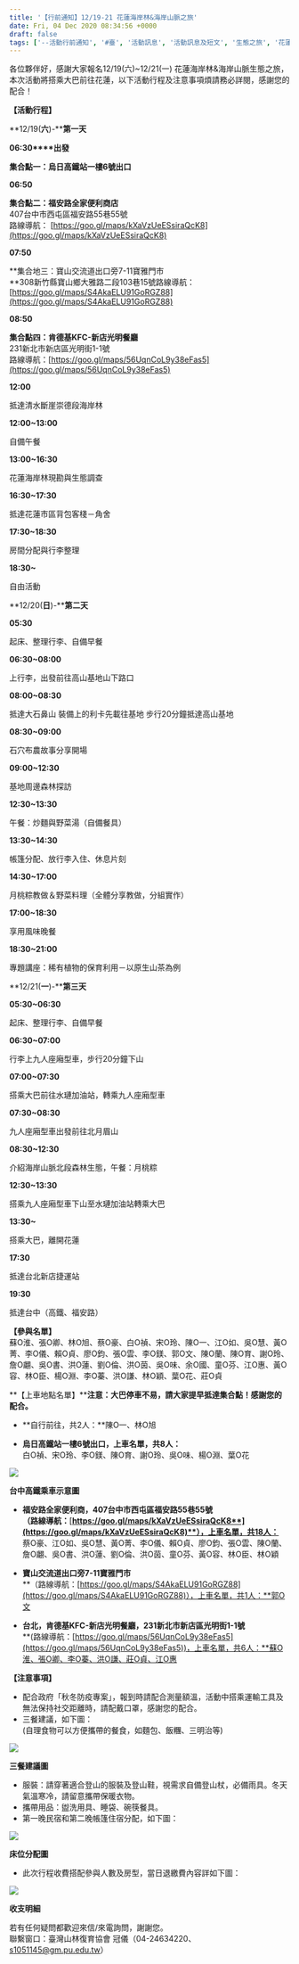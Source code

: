 ```yaml
---
title: '【行前通知】12/19-21 花蓮海岸林&海岸山脈之旅'
date: Fri, 04 Dec 2020 08:34:56 +0000
draft: false
tags: ['--活動行前通知', '#臺', '活動訊息', '活動訊息及短文', '生態之旅', '花蓮', '行前通知']
---
```


各位夥伴好，感謝大家報名12/19(六)~12/21(一) 花蓮海岸林&海岸山脈生態之旅，本次活動將搭乘大巴前往花蓮，以下活動行程及注意事項煩請務必詳閱，感謝您的配合！

**【活動行程】**

**12/19(****六****)-****第一天**

**06:30****出發**

**集合點一：烏日高鐵站一樓****6****號出口**

**06:50**

**集合點二：福安路全家便利商店**  
407台中市西屯區福安路55巷55號  
路線導航： [https://goo.gl/maps/kXaVzUeESsiraQcK8](https://goo.gl/maps/kXaVzUeESsiraQcK8)

**07:50**

**集合地三：寶山交流道出口旁7-11寶雅門市  
**308新竹縣寶山鄉大雅路二段103巷15號路線導航：[https://goo.gl/maps/S4AkaELU91GoRGZ88](https://goo.gl/maps/S4AkaELU91GoRGZ88)

**08:50**

**集合點四：肯德基KFC-新店光明餐廳**  
231新北市新店區光明街1-1號  
路線導航：[https://goo.gl/maps/56UqnCoL9y38eFas5](https://goo.gl/maps/56UqnCoL9y38eFas5)

**12:00**

抵達清水斷崖崇德段海岸林

**12:00~13:00**

自備午餐

**13:00~16:30**

花蓮海岸林現勘與生態調查

**16:30~17:30**

抵達花蓮市區背包客棧－角舍

**17:30~18:30**

房間分配與行李整理

**18:30~**

自由活動

**12/20(****日****)-****第二天**

**05:30**

起床、整理行李、自備早餐

**06:30~08:00**

上行李，出發前往高山基地山下路口

**08:00~08:30**

抵達大石鼻山 裝備上的利卡先載往基地 步行20分鐘抵達高山基地

**08:30~09:00**

石穴布農故事分享開場

**09:00~12:30**

基地周邊森林探訪

**12:30~13:30**

午餐：炒麵與野菜湯（自備餐具）

**13:30~14:30**

帳篷分配、放行李入住、休息片刻

**14:30~17:00**

月桃粽教做＆野菜料理（全體分享教做，分組實作）

**17:00~18:30**

享用風味晚餐

**18:30~21:00**

專題講座：稀有植物的保育利用－以原生山茶為例

**12/21(****一****)-****第三天**

**05:30~06:30**

起床、整理行李、自備早餐

**06:30~07:00**

行李上九人座廂型車，步行20分鐘下山

**07:00~07:30**

搭乘大巴前往水璉加油站，轉乘九人座廂型車

**07:30~08:30**

九人座廂型車出發前往北月眉山

**08:30~12:30**

介紹海岸山脈北段森林生態，午餐：月桃粽

**12:30~13:30**

搭乘九人座廂型車下山至水璉加油站轉乘大巴

**13:30~**

搭乘大巴，離開花蓮

**17:30**

抵達台北新店捷運站

**19:30**

抵達台中（高鐵、福安路）

**【參與名單】**  
蘇O淮、張O卿、林O旭、蔡O豪、白O禎、宋O玲、陳O一、江O如、吳O慧、黃O菁、李O儀、賴O貞、廖O鈞、張O雲、李O鎂、郭O文、陳O蘭、陳O育、謝O玲、詹O翽、吳O書、洪O蓮、劉O倫、洪O茵、吳O味、余O國、童O芬、江O惠、黃O容、林O臣、楊O淵、李O蓁、洪O謙、林O穎、葉O花、莊O貞

**【上車地點名單】****注意：大巴停車不易，請大家提早抵達集合點！感謝您的配合。**

*   **自行前往，共2人：**陳O一、林O旭

*   **烏日高鐵站一樓6號出口，上車名單，共8人：**  
    白O禎、宋O玲、李O鎂、陳O育、謝O玲、吳O味、楊O淵、葉O花

![](https://www.reforestation.tw/wp-content/uploads/2020/12/台中高鐵乘車示意圖-01.jpg)

**台中高鐵乘車示意圖**

*   **福安路全家便利商，407台中市西屯區福安路55巷55號**  
    **（路線導航：**[**https://goo.gl/maps/kXaVzUeESsiraQcK8**](https://goo.gl/maps/kXaVzUeESsiraQcK8)**），上車名單，共18人：**  
    蔡O豪、江O如、吳O慧、黃O菁、李O儀、賴O貞、廖O鈞、張O雲、陳O蘭、詹O翽、吳O書、洪O蓮、劉O倫、洪O茵、童O芬、黃O容、林O臣、林O穎

*   **寶山交流道出口旁7-11寶雅門市**  
    **（路線導航：[https://goo.gl/maps/S4AkaELU91GoRGZ88](https://goo.gl/maps/S4AkaELU91GoRGZ88)），上車名單，共1人：**郭O文

*   **台北，肯德基KFC-新店光明餐廳，231新北市新店區光明街1-1號**  
    **(路線導航：[https://goo.gl/maps/56UqnCoL9y38eFas5](https://goo.gl/maps/56UqnCoL9y38eFas5))，上車名單，共6人：**蘇O淮、張O卿、李O蓁、洪O謙、莊O貞、江O惠

**【注意事項】**

*   配合政府「秋冬防疫專案」，報到時請配合測量額溫，活動中搭乘運輸工具及無法保持社交距離時，請配戴口罩，感謝您的配合。
*   三餐建議，如下圖：  
    (自理食物可以方便攜帶的餐食，如麵包、飯糰、三明治等)

![](https://www.reforestation.tw/wp-content/uploads/2020/12/三餐.png)

**三餐建議圖**

*   服裝：請穿著適合登山的服裝及登山鞋，視需求自備登山杖，必備雨具。冬天氣溫寒冷，請留意攜帶保暖衣物。
*   攜帶用品：盥洗用具、睡袋、碗筷餐具。
*   第一晚民宿和第二晚帳篷住宿分配，如下圖：

![](https://www.reforestation.tw/wp-content/uploads/2020/12/床配分配.png)

**床位分配圖**

*   此次行程收費搭配參與人數及房型，當日退繳費內容詳如下圖：

![](https://www.reforestation.tw/wp-content/uploads/2020/12/收支明細.png)

**收支明細**

若有任何疑問都歡迎來信/來電詢問，謝謝您。  
聯繫窗口：臺灣山林復育協會 冠儀（04-24634220、s1051145@gm.pu.edu.tw）